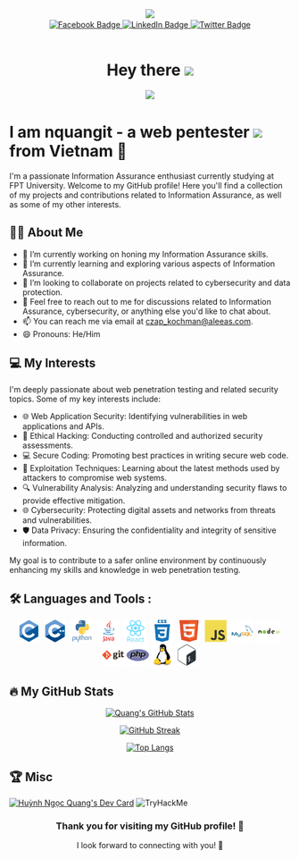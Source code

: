 <div id="header" align="center">
  <img src="https://media.giphy.com/media/wiTY1JMB6xvUUjuPRH/giphy.gif" width="200" />
</div>

<div id="badges" align="center">
  <a href="https://www.facebook.com/quangIT2k4/">
    <img src="https://img.shields.io/badge/Facebook-%231877F2?style=for-the-badge&logo=facebook&logoColor=white" alt="Facebook Badge"/>
  </a>
  <a href="https://www.linkedin.com/in/nquangit/">
    <img src="https://img.shields.io/badge/LinkedIn-%230077B5?style=for-the-badge&logo=linkedin&logoColor=white" alt="LinkedIn Badge"/>
  </a>
    <a href="https://twitter.com/nquang_it">
    <img src="https://img.shields.io/badge/Twitter-blue?style=for-the-badge&logo=twitter&logoColor=white" alt="Twitter Badge"/>
  </a>
</div>
<div align="center">
  <img src="https://komarev.com/ghpvc/?username=nquangit&style=flat-square&color=blue" alt=""/>
</div>

<h1 align="center">
  Hey there
  <img src="https://media.giphy.com/media/v1.Y2lkPTc5MGI3NjExZngzdjNnaXgwbXp2bTA3dGxjMTlvbTJ4Z2xlc3Y5b3M1bXExMjJ3NyZlcD12MV9pbnRlcm5hbF9naWZfYnlfaWQmY3Q9cw/hvRJCLFzcasrR4ia7z/giphy.gif" width="30px"/>
</h1>

<div align="center">
  <img src="https://media.giphy.com/media/qgQUggAC3Pfv687qPC/giphy.gif" width="600"/>
</div>

# I am nquangit - a web pentester <img src="https://media.giphy.com/media/0wx5k0EqXc5s4qgM6G/giphy.gif" width="30"> from Vietnam 👋

I'm a passionate Information Assurance enthusiast currently studying at FPT University. Welcome to my GitHub profile! Here you'll find a collection of my projects and contributions related to Information Assurance, as well as some of my other interests.

## :woman_technologist: About Me

- 🔭 I’m currently working on honing my Information Assurance skills.
- 🌱 I’m currently learning and exploring various aspects of Information Assurance.
- 👯 I’m looking to collaborate on projects related to cybersecurity and data protection.
- 💬 Feel free to reach out to me for discussions related to Information Assurance, cybersecurity, or anything else you'd like to chat about.
- 📫 You can reach me via email at [czap_kochman@aleeas.com](mailto:czap_kochman@aleeas.com).
- 😄 Pronouns: He/Him

## :computer: My Interests

I'm deeply passionate about web penetration testing and related security topics. Some of my key interests include:

- 🌐 Web Application Security: Identifying vulnerabilities in web applications and APIs.
- 🔐 Ethical Hacking: Conducting controlled and authorized security assessments.
- 💻 Secure Coding: Promoting best practices in writing secure web code.
- 🚀 Exploitation Techniques: Learning about the latest methods used by attackers to compromise web systems.
- 🔍 Vulnerability Analysis: Analyzing and understanding security flaws to provide effective mitigation.
- 🌐 Cybersecurity: Protecting digital assets and networks from threats and vulnerabilities.
- 🛡️ Data Privacy: Ensuring the confidentiality and integrity of sensitive information.

My goal is to contribute to a safer online environment by continuously enhancing my skills and knowledge in web penetration testing.

## :hammer_and_wrench: Languages and Tools :
<div align="center">
  <img src="https://github.com/devicons/devicon/blob/master/icons/c/c-original.svg" title="Java" alt="Java" width="40" height="40"/>&nbsp;
  <img src="https://github.com/devicons/devicon/blob/master/icons/cplusplus/cplusplus-original.svg" title="React" alt="React" width="40" height="40"/>&nbsp;
  <img src="https://github.com/devicons/devicon/blob/master/icons/python/python-original-wordmark.svg" title="Spring" alt="Spring" width="40" height="40"/>&nbsp;
  <img src="https://github.com/devicons/devicon/blob/master/icons/java/java-original-wordmark.svg" title="Material UI" alt="Material UI" width="40" height="40"/>&nbsp;
  <img src="https://github.com/devicons/devicon/blob/master/icons/react/react-original-wordmark.svg" title="Flutter" alt="Flutter" width="40" height="40"/>&nbsp;
  <img src="https://github.com/devicons/devicon/blob/master/icons/css3/css3-plain-wordmark.svg"  title="CSS3" alt="CSS" width="40" height="40"/>&nbsp;
  <img src="https://github.com/devicons/devicon/blob/master/icons/html5/html5-original.svg" title="HTML5" alt="HTML" width="40" height="40"/>&nbsp;
  <img src="https://github.com/devicons/devicon/blob/master/icons/javascript/javascript-original.svg" title="JavaScript" alt="JavaScript" width="40" height="40"/>&nbsp;
  <img src="https://github.com/devicons/devicon/blob/master/icons/mysql/mysql-original-wordmark.svg" title="MySQL"  alt="MySQL" width="40" height="40"/>&nbsp;
  <img src="https://github.com/devicons/devicon/blob/master/icons/nodejs/nodejs-original-wordmark.svg" title="NodeJS" alt="NodeJS" width="40" height="40"/>&nbsp;
  <img src="https://github.com/devicons/devicon/blob/master/icons/git/git-original-wordmark.svg" title="Git" **alt="Git" width="40" height="40"/>
  <img src="https://github.com/devicons/devicon/blob/master/icons/php/php-original.svg" title="Git" **alt="PHP" width="40" height="40"/>
  <img src="https://github.com/devicons/devicon/blob/master/icons/linux/linux-original.svg" title="Git" **alt="Linux" width="40" height="40"/>
  <img src="https://github.com/devicons/devicon/blob/master/icons/bash/bash-original.svg" title="Git" **alt="Linux" width="40" height="40"/>
</div>

## :fire: My GitHub Stats
<div align="center">

  [![Quang's GitHub Stats](https://github-readme-stats.vercel.app/api?username=nquangit&show_icons=true&count_private=true&theme=dark)](https://github.com/nquangit)
  
  [![GitHub Streak](https://github-readme-streak-stats.herokuapp.com?user=nquangit&theme=dark)](https://github.com/nquangit)
  
  [![Top Langs](https://github-readme-stats.vercel.app/api/top-langs/?username=nquangit&layout=compact&theme=dark)](https://github.com/nquangit)

</div>

## :trophy: Misc
<div>
  <a href="https://app.daily.dev/nquangit"><img width="250" src="https://api.daily.dev/devcards/7fd1020532254fcb8dd29fd7e7ed9c97.png?r=3kb" width="400" alt="Huỳnh Ngọc Quang's Dev Card"/></a>
  <img src="https://tryhackme-badges.s3.amazonaws.com/ngocquang.png" alt="TryHackMe">  
</div>

<div align="center">
  
  ### Thank you for visiting my GitHub profile! 🌟
  I look forward to connecting with you! 🚀
  
</div>


